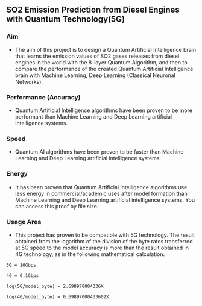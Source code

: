## SO2 Emission Prediction from Diesel Engines with Quantum Technology(5G)

### Aim 

- The aim of this project is to design a Quantum Artificial Intelligence brain that learns the emission values of SO2 gases releases from diesel engines in the world with the 8-layer Quantum Algorithm, and then to compare the performance of the created Quantum Artificial Intelligence brain with Machine Learning, Deep Learning (Classical Neuronal Networks).

### Performance (Accuracy)

- Quantum Artificial Intelligence algorithms have been proven to be more performant than Machine Learning and Deep Learning artificial intelligence systems.

### Speed

- Quantum AI algorithms have been proven to be faster than Machine Learning and Deep Learning artificial intelligence systems.

### Energy

- It has been proven that Quantum Artificial Intelligence algorithms use less energy in commercial/academic uses after model formation than Machine Learning and Deep Learning artificial intelligence systems. You can access this proof by file size.

### Usage Area

- This project has proven to be compatible with 5G technology. The result obtained from the logarithm of the division of the byte rates transferred at 5G speed to the model accuracy is more than the result obtained in 4G technology, as in the following mathematical calculation.

```
5G = 10Gbps

4G = 0.1Gbps

log(5G/model_byte) = 2.698970004336X

log(4G/model_byte) = 0.69897000433602X
```
